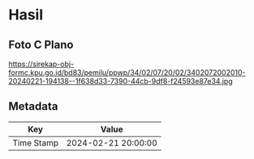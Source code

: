 # Hasil

## Foto C Plano

https://sirekap-obj-formc.kpu.go.id/bd83/pemilu/ppwp/34/02/07/20/02/3402072002010-20240221-194138--1f638d33-7390-44cb-9df8-f24593e87e34.jpg


## Metadata

| Key        | Value               |
| ---------- | ------------------- |
| Time Stamp | 2024-02-21 20:00:00 |



